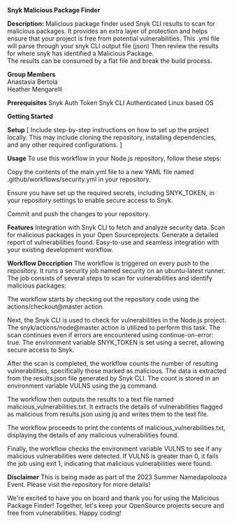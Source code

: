 **Snyk Malicious Package Finder**

**Description:**
Malicious package finder used Snyk CLI results to scan for malicious packages. It provides an extra layer of protection and helps ensure that your project is free from potential vulnerabilities.
This .yml file will parse through your snyk CLI output file (json)
Then review the results for where snyk has identified a Malicious Package.  
The results can be consumed by a flat file and break the build process. 


**Group Members** <br>
Anastasia Bertola <br>
Heather Mengarelli

**Prerequisites**
Snyk Auth Token
Snyk CLI Authenticated
Linux based OS 

**Getting Started**

**Setup**
[ Include step-by-step instructions on how to set up the project locally. This may include cloning the repository, installing dependencies, and any other required configurations. ]

**Usage**
To use this workflow in your Node.js repository, follow these steps:

Copy the contents of the main.yml file to a new YAML file named .github/workflows/security.yml in your repository.

Ensure you have set up the required secrets, including SNYK_TOKEN, in your repository settings to enable secure access to Snyk.

Commit and push the changes to your repository.

**Features**
Integration with Snyk CLI to fetch and analyze security data.
Scan for malicious packages in your Open Sourceprojects.
Generate a detailed report of vulnerabilities found.
Easy-to-use and seamless integration with your existing development workflow.

**Workflow Deccription**
The workflow is triggered on every push to the repository. It runs a security job named security on an ubuntu-latest runner. The job consists of several steps to scan for vulnerabilities and identify malicious packages:

The workflow starts by checking out the repository code using the actions/checkout@master action.

Next, the Snyk CLI is used to check for vulnerabilities in the Node.js project. The snyk/actions/node@master action is utilized to perform this task. The scan continues even if errors are encountered using continue-on-error: true. The environment variable SNYK_TOKEN is set using a secret, allowing secure access to Snyk.

After the scan is completed, the workflow counts the number of resulting vulnerabilities, specifically those marked as malicious. The data is extracted from the results.json file generated by Snyk CLI. The count is stored in an environment variable VULNS using the jq command.

The workflow then outputs the results to a text file named malicious_vulnerabilities.txt. It extracts the details of vulnerabilities flagged as malicious from results.json using jq and writes them to the text file.

The workflow proceeds to print the contents of malicious_vulnerabilities.txt, displaying the details of any malicious vulnerabilities found.

Finally, the workflow checks the environment variable VULNS to see if any malicious vulnerabilities were detected. If VULNS is greater than 0, it fails the job using exit 1, indicating that malicious vulnerabilities were found.

**Disclaimer**
This is being made as part of the 2023 Summer Namedapolooza Event. Please visit the repository for more details!

We're excited to have you on board and thank you for using the Malicious Package Finder! 
Together, let's keep your OpenSource projects secure and free from vulnerabilities. Happy coding!

